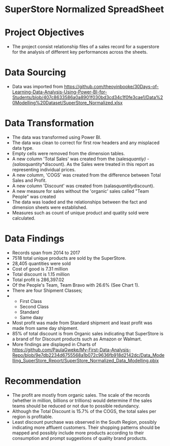 # SuperStore Normalized SpreadSheet

# Project Objectives
* The project consist relationship files of a sales record for a superstore for the analysis of different key performances across the sheets. 

# Data Sourcing
* Data was imported from  https://github.com/theoyinbooke/30Days-of-Learning-Data-Analysis-Using-Power-BI-for-Students/blob/407c8633586a0a8901f030bd3cd34c1f0fe3cae1/Data%20Modelling%20Dataset/SuperStore_Normalized.xlsx

# Data Transformation
* The data was transformed using Power BI.
* The data was clean to correct for first row headers and any misplaced data type.
* Empty cells were removed from the dimension tables.
* A new column 'Total Sales' was created from the (sales*quantiy) -(salas*quantity*discount). As the Sales were treated in this report as representing individual prices.
* A new columm, 'COGS' was created from the difference between Total Sales and Profit.
* A new column 'Discount' was created from (salas*quantity*discount).
* A new measure for sales without the 'organic' sales called "Team People" was created
* The data was loaded and the relationships between the fact and dimension sheets were established.
* Measures such as count of unique product and quatity sold were calculated.

# Data Findings
* Records span from 2014 to 2017
* 7518 total unique products are sold by the SuperStore.
* 28,405 quantities were sold
* Cost of good is 7.31 million
* Total discount is 1.15 million
* Total profit is 286,397.02
* Of the People's Team, Team Bravo with 26.6% (See Chart 1).
* There are four Shipment Classes;
* * First Class
  * Second Class
  * Standard
  * Same daay
* Most profit was made from Standard shipment and least profit was made from same day shipment.
* 85% of total discount is from Organic sales indicating that SuperStore is a brand of for Discount products such as Amazon or Walmart.
* More findings are displayed in Charts of https://github.com/PaulaGweke/My-First-Data-Analysis-Repo/blob/9e7db2234d6755568a1b072c9636fb918d2142dc/Data_Modelling_SuperStore_Report/SuperStore_Normalized_Data_Modelling.pbix

# Recommendation
* The profit are mostly from organic sales. The scale of the records (whether in million, billions or trillions) would determine if the sales teams should be reduced or not due to possible redundancy.
* Although the Total Discount is 15.7% of the COGS, the total sales per region is profitable.
* Least discount purchase was observed in the South Region, possibly indicating more affluent customers. Their shopping patterns should be mapped and possibly include more products according to their consumption and prompt suggestions of quality brand products.
  
